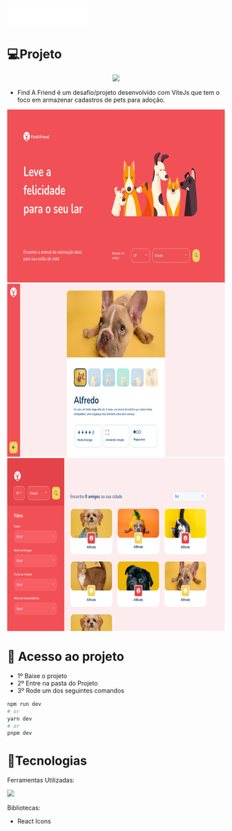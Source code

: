 <img src='./src/assets/LogoWithName.svg' height='50'/>

# 💻Projeto

<p align="center">
<img src="https://img.shields.io/badge/Status-Em%20Desenvolvimento-brightgreen"/>
</p>

- Find A Friend é um desafio/projeto desenvolvido com ViteJs que tem o foco em armazenar cadastros de pets para adoção.

<img src='./assets/1.png' height='400'/>
<img src='./assets/2.png' height='400'/>
<img src='./assets/3.png' height='400'/>

# 📁 Acesso ao projeto

- 1º Baixe o projeto
- 2º Entre na pasta do Projeto
- 3º Rode um dos seguintes comandos

```bash
npm run dev
# or
yarn dev
# or
pnpm dev
```

# 🚀Tecnologias

Ferramentas Utilizadas:

<p>
    <img src="https://skillicons.dev/icons?i=vite,ts" />
</p>

Bibliotecas:

- React Icons
